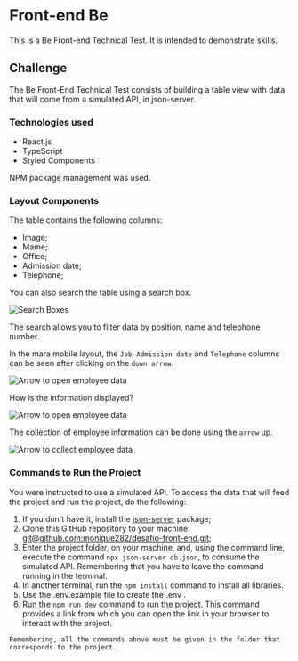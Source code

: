 # Front-end Be

This is a Be Front-end Technical Test. It is intended to demonstrate skills.

## Challenge

The Be Front-End Technical Test consists of building a table view with data that will come from a simulated API, in json-server.

### Technologies used

- React.js
- TypeScript
- Styled Components

NPM package management was used.

### Layout Components

The table contains the following columns:

- Image;
- Mame;
- Office;
- Admission date;
- Telephone;

You can also search the table using a search box.

![Search Boxes](https://i.imgur.com/AydrSNY.png)

The search allows you to filter data by position, name and telephone number.

In the mara mobile layout, the `Job`, `Admission date` and `Telephone` columns can be seen after clicking on the `down arrow`.

![Arrow to open employee data](https://i.imgur.com/4ELOtjY.png)

How is the information displayed?

![Arrow to open employee data](https://i.imgur.com/2wNhndX.png)

The collection of employee information can be done using the `arrow` up.

![Arrow to collect employee data](https://i.imgur.com/OXH9Axz.png)

### Commands to Run the Project

You were instructed to use a simulated API.
To access the data that will feed the project and run the project, do the following:

1. If you don't have it, install the [json-server](https://github.com/typicode/json-server) package;
2. Clone this GitHub repository to your machine: [git@github.com:monique282/desafio-front-end.git](https://github.com/BeMobile/desafio-front-end);
3. Enter the project folder, on your machine, and, using the command line, execute the command `npx json-server db.json`, to consume the simulated API. Remembering that you have to leave the command running in the terminal.
4. In another terminal, run the `npm install` command to install all libraries.
5. Use the .env.example file to create the .env .
6. Run the `npm run dev` command to run the project. This command provides a link from which you can open the link in your browser to interact with the project.

```
Remembering, all the commands above must be given in the folder that corresponds to the project.
```
